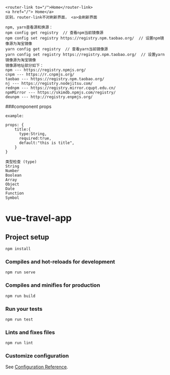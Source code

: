 ```
<router-link to="/">Home</router-link>
<a href="/"> Home</a>
区别，router-link不对刷新界面， <a>会刷新界面
```

```
npm, yarn查看源和换源：
npm config get registry  // 查看npm当前镜像源
npm config set registry https://registry.npm.taobao.org/  // 设置npm镜像源为淘宝镜像
yarn config get registry  // 查看yarn当前镜像源
yarn config set registry https://registry.npm.taobao.org/  // 设置yarn镜像源为淘宝镜像
镜像源地址部分如下：
npm --- https://registry.npmjs.org/
cnpm --- https://r.cnpmjs.org/
taobao --- https://registry.npm.taobao.org/
nj --- https://registry.nodejitsu.com/
rednpm --- https://registry.mirror.cqupt.edu.cn/
npmMirror --- https://skimdb.npmjs.com/registry/
deunpm --- http://registry.enpmjs.org/

```

###component props

```
example:

props: {
    title:{
      type:String,
      required:true,
      default:"this is title",
    }
}

类型检查 (type)
String
Number
Boolean
Array
Object
Date
Function
Symbol

```



# vue-travel-app

## Project setup
```
npm install
```

### Compiles and hot-reloads for development
```
npm run serve
```

### Compiles and minifies for production
```
npm run build
```

### Run your tests
```
npm run test
```

### Lints and fixes files
```
npm run lint
```

### Customize configuration
See [Configuration Reference](https://cli.vuejs.org/config/).
